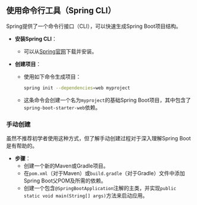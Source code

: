 ## 使用命令行工具（Spring CLI）

Spring提供了一个命令行接口（CLI），可以快速生成Spring Boot项目结构。

- **安装Spring CLI**：

  - 可以从[Spring官网](https://docs.spring.io/spring-boot/docs/current/reference/html/getting-started.html#getting-started-installing-the-cli)下载并安装。

- **创建项目**：

  - 使用如下命令生成项目：

    ```bash
    spring init --dependencies=web myproject
    ```

  - 这条命令会创建一个名为`myproject`的基础Spring Boot项目，其中包含了`spring-boot-starter-web`依赖。

### 手动创建

虽然不推荐初学者使用这种方式，但了解手动创建过程对于深入理解Spring Boot是有帮助的。

- **步骤**：
  - 创建一个新的Maven或Gradle项目。
  - 在`pom.xml`（对于Maven）或`build.gradle`（对于Gradle）文件中添加Spring Boot父POM及所需的依赖。
  - 创建一个包含`@SpringBootApplication`注解的主类，并实现`public static void main(String[] args)`方法来启动应用。
